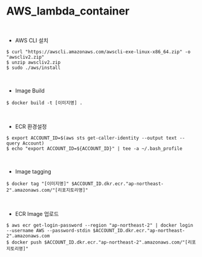 # AWS_lambda_container

<br>

- AWS CLI 설치

```shell
$ curl "https://awscli.amazonaws.com/awscli-exe-linux-x86_64.zip" -o "awscliv2.zip"
$ unzip awscliv2.zip
$ sudo ./aws/install
```
<br>

- Image Build
```shell
$ docker build -t [이미지명] .
```
<br>

- ECR 환경설정
```shell
$ export ACCOUNT_ID=$(aws sts get-caller-identity --output text --query Account)
$ echo "export ACCOUNT_ID=${ACCOUNT_ID}" | tee -a ~/.bash_profile
```
<br>

- Image tagging
```shell
$ docker tag "[이미지명]" $ACCOUNT_ID.dkr.ecr."ap-northeast-2".amazonaws.com/"[리포지토리명]"
```
<br>

- ECR Image 업로드
```shell
$ aws ecr get-login-password --region "ap-northeast-2" | docker login --username AWS --password-stdin $ACCOUNT_ID.dkr.ecr."ap-northeast-2".amazonaws.com
$ docker push $ACCOUNT_ID.dkr.ecr."ap-northeast-2".amazonaws.com/"[리포지토리명]"
```





